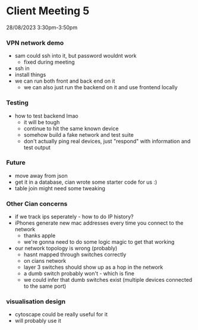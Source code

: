 # Client Meeting 5
28/08/2023 3:30pm-3:50pm

### VPN network demo
- sam could ssh into it, but password wouldnt work
	- fixed during meeting
- ssh in
- install things
- we can run both front and back end on it
	- we can also just run the backend on it and use frontend locally

### Testing
- how to test backend lmao
	- it will be tough
	- continue to hit the same known device
	- somehow build a fake network and test suite
	- don't actually ping real devices, just "respond" with information and test output

### Future
- move away from json
- get it in a database, cian wrote some starter code for us :)
- table join might need some tweaking

### Other Cian concerns
- if we track ips seperately - how to do IP history?
- iPhones generate new mac addresses every time you connect to the network
	- thanks apple
	- we're gonna need to do some logic magic to get that working
- our network topology is wrong (probably)
	- hasnt mapped through switches correctly
	- on cians network
	- layer 3 switches should show up as a hop in the network
	- a dumb switch probably won't - which is fine
	- we could infer that dumb switches exist (multiple devices connected to the same port)

### visualisation design
- cytoscape could be really useful for it
- will probably use it


